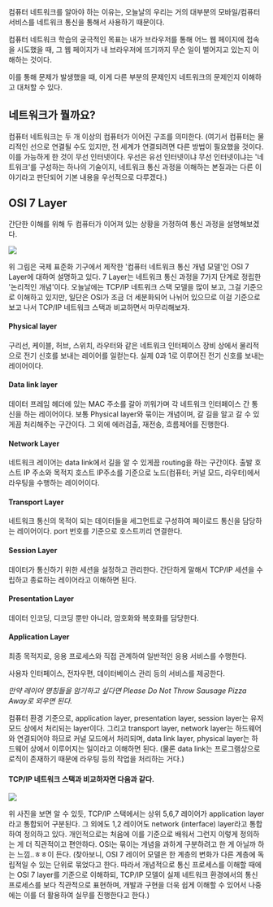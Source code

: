 컴퓨터 네트워크를 알아야 하는 이유는, 오늘날의 우리는 거의 대부분의 모바일/컴퓨터 서비스를 네트워크 통신을 통해서 사용하기 때문이다. 

컴퓨터 네트워크 학습의 궁극적인 목표는 내가 브라우저를 통해 어느 웹 페이지에 접속을 시도했을 때, 그 웹 페이지가 내 브라우저에 뜨기까지 무슨 일이 벌어지고 있는지 이해하는 것이다.

이를 통해 문제가 발생했을 때, 이게 다른 부분의 문제인지 네트워크의 문제인지 이해하고 대처할 수 있다.

## 네트워크가 뭘까요?

컴퓨터 네트워크는 두 개 이상의 컴퓨터가 이어진 구조를 의미한다. (여기서 컴퓨터는 물리적인 선으로 연결될 수도 있지만, 전 세계가 연결되려면 다른 방법이 필요했을 것이다. 이를 가능하게 한 것이 무선 인터넷이다. 우선은 유선 인터넷이냐 무선 인터넷이냐는 '네트워크'를 구성하는 하나의 기술이지, 네트워크 통신 과정을 이해하는 본질과는 다른 이야기라고 판단되어 기본 내용을 우선적으로 다루겠다.)

## OSI 7 Layer

간단한 이해를 위해 두 컴퓨터가 이어져 있는 상황을 가정하여 통신 과정을 설명해보겠다.

![](https://miro.medium.com/v2/resize:fit:828/format:webp/0*bcvf3Aqz0Ljxx8rL)

위 그림은 국제 표준화 기구에서 제작한 '컴퓨터 네트워크 통신 개념 모델'인 OSI 7 Layer에 대하여 설명하고 있다. 7 Layer는 네트워크 통신 과정을 7가지 단계로 정립한 '논리적인 개념'이다. 오늘날에는 TCP/IP 네트워크 스택 모델을 많이 보고, 그걸 기준으로 이해하고 있지만, 일단은 OSI가 조금 더 세분화되어 나뉘어 있으므로 이걸 기준으로 보고 나서 TCP/IP 네트워크 스택과 비교하면서 마무리해보자.

#### Physical layer

구리선, 케이블, 허브, 스위치, 라우터와 같은 네트워크 인터페이스 장비 상에서 물리적으로 전기 신호를 보내는 레이어를 일컫는다. 실제 0과 1로 이루어진 전기 신호를 보내는 레이어이다.

#### Data link layer

데이터 프레임 헤더에 있는 MAC 주소를 갈아 끼워가며 각 네트워크 인터페이스 간 통신을 하는 레이어이다. 보통 Physical layer와 묶이는 개념이며, 갈 길을 알고 갈 수 있게끔 처리해주는 구간이다. 그 외에 에러검출, 재전송, 흐름제어를 진행한다.

#### Network Layer

네트워크 레이어는 data link에서 길을 알 수 있게끔 routing을 하는 구간이다. 출발 호스트 IP 주소와 목적지 호스트 IP주소를 기준으로 노드(컴퓨터; 커널 모드, 라우터)에서 라우팅을 수행하는 레이어이다.

#### Transport Layer

네트워크 통신의 목적이 되는 데이터들을 세그먼트로 구성하여 페이로드 통신을 담당하는 레이어이다. port 번호를 기준으로 호스트끼리 연결한다.

#### Session Layer

데이터가 통신하기 위한 세션을 설정하고 관리한다. 간단하게 말해서 TCP/IP 세션을 수립하고 종료하는 레이어라고 이해하면 된다.

#### Presentation Layer

데이터 인코딩, 디코딩 뿐만 아니라, 암호화와 복호화를 담당한다.

#### Application Layer

최종 목적지로, 응용 프로세스와 직접 관계하여 일반적인 응용 서비스를 수행한다.

사용자 인터페이스, 전자우편, 데이터베이스 관리 등의 서비스를 제공한다.

_만약 레이어 명칭들을 암기하고 싶다면 Please Do Not Throw Sausage Pizza Away로 외우면 된다._

컴퓨터 환경 기준으로, application layer, presentation layer, session layer는 유저 모드 상에서 처리되는 layer이다. 그리고 transport layer, network layer는 하드웨어와 연결되어야 하므로 커널 모드에서 처리되며, data link layer, physical layer는 하드웨어 상에서 이루어지는 일이라고 이해하면 된다. (물론 data link는 프로그램상으로 로직이 존재하기 때문에 라우팅 등의 작업을 처리하는 거다.)

#### TCP/IP 네트워크 스택과 비교하자면 다음과 같다.

![](https://www.guru99.com/images/1/102219_1135_TCPIPvsOSIM1.png)

위 사진을 보면 알 수 있듯, TCP/IP 스택에서는 상위 5,6,7 레이어가 application layer라고 통합되어 구분된다. 그 외에도 1,2 레이어도 network (interface) layer라고 통합하여 정의하고 있다. 개인적으로는 처음에 이를 기준으로 배워서 그런지 이렇게 정의하는 게 더 직관적이고 편안하다. OSI는 묶이는 개념을 과하게 구분하려고 한 게 아닐까 하는 느낌..ㅎㅎ이 든다. (찾아보니, OSI 7 레이어 모델은 한 계층의 변화가 다른 계층에 독립적일 수 있는 단위로 묶었다고 한다. 따라서 개념적으로 통신 프로세스를 이해할 때에는 OSI 7 layer를 기준으로 이해하되, TCP/IP 모델이 실제 네트워크 환경에서의 통신 프로세스를 보다 직관적으로 표현하며, 개발과 구현을 더욱 쉽게 이해할 수 있어서 나중에는 이를 더 활용하여 실무를 진행한다고 한다.)
